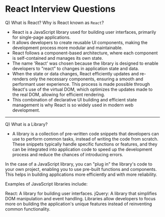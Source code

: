 # React Interview Questions

Q) What is React? Why is React known as `React`?
- React is a JavaScript library used for building user interfaces, primarily for single-page applications. 
- It allows developers to create reusable UI components, making the development process more modular and maintainable. 
- React follows a component-based architecture, where each component is self-contained and manages its own state.
- The name 'React' was chosen because the library is designed to enable developers to "react" to changes in application state and data.
- When the state or data changes, React efficiently updates and re-renders only the necessary components, ensuring a smooth and performant user experience. This process is made possible through React's use of the virtual DOM, which optimizes the updates made to the real DOM, allowing for efficient rendering.
- This combination of declarative UI building and efficient state management is why React is so widely used in modern web development.
  
----

Q) What is a Library?
- A library is a collection of pre-written code snippets that developers can use to perform common tasks, instead of writing the code from scratch. These snippets typically handle specific functions or features, and they can be integrated into application code to speed up the development process and reduce the chances of introducing errors.

In the case of a JavaScript library, you can "plug in" the library's code to your own project, enabling you to use pre-built functions and components. This helps in building applications more efficiently and with more reliability.

Examples of JavaScript libraries include:

React: A library for building user interfaces.
jQuery: A library that simplifies DOM manipulation and event handling.
Libraries allow developers to focus more on building the application's unique features instead of reinventing common functionality.


